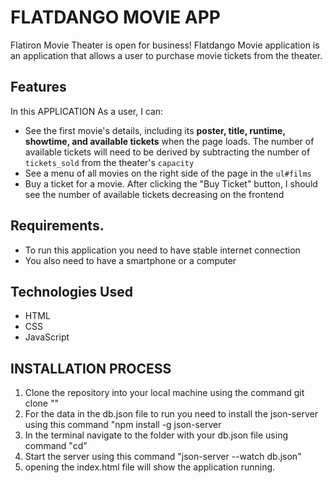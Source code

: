 # FLATDANGO MOVIE APP

Flatiron Movie Theater is open for business!
Flatdango Movie application is an application that  allows a user to purchase movie tickets from the
theater.
## Features

In this APPLICATION As a user, I can:

- See the first movie's details, including its **poster, title, runtime,
   showtime, and available tickets** when the page loads. The number of
   available tickets will need to be derived by subtracting the number of
   `tickets_sold` from the theater's `capacity`
- See a menu of all movies on the right side of the page in the `ul#films`
- Buy a ticket for a movie. After clicking the "Buy Ticket" button, I should
   see the number of available tickets decreasing on the frontend

## Requirements.
- To run this application you need to have stable internet connection
- You also need to have a smartphone or a computer
## Technologies Used

- HTML
- CSS
- JavaScript

## INSTALLATION PROCESS

1. Clone the repository into your local machine using the command git clone ""
2. For the data in the db.json file to run you need to install the json-server using this command "npm install -g json-server
3. In the terminal navigate to the folder with your db.json file using command "cd"
4. Start the server using this command "json-server --watch db.json"
5. opening the index.html file will show the application running.